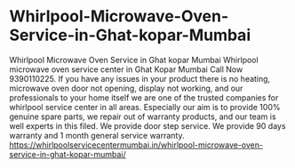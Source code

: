 # Whirlpool-Microwave-Oven-Service-in-Ghat-kopar-Mumbai
Whirlpool Microwave Oven Service in Ghat kopar Mumbai Whirlpool microwave oven service center in Ghat Kopar Mumbai Call Now 9390110225. If you have any issues in your product there is no heating, microwave oven door not opening, display not working, and our professionals to your home itself we are one of the trusted companies for whirlpool service center in all areas. Especially our aim is to provide 100% genuine spare parts, we repair out of warranty products, and our team is well experts in this filed. We provide door step service. We provide 90 days warranty and 1 month general service warranty.  https://whirlpoolservicecentermumbai.in/whirlpool-microwave-oven-service-in-ghat-kopar-mumbai/
